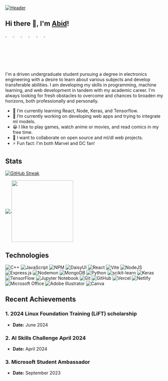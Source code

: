 <!--
**AbidHasanRafi/AbidHasanRafi** is a ✨ _special_ ✨ repository because its `README.md` (this file) appears on your GitHub profile.

Here are some ideas to get you started:

- 🔭 I’m currently working on ...
- 🌱 I’m currently learning ...
- 👯 I’m looking to collaborate on ...
- 🤔 I’m looking for help with ...
- 💬 Ask me about ...
- 📫 How to reach me: ...
- 😄 Pronouns: ...
- ⚡ Fun fact: ...
-->
[![Header](header.svg "Header")](https://abid-hasan-rafi.web.app/)

## Hi there 👋, I'm [Abid](https://abid-hasan-rafi.web.app/)!

[<img src="https://img.icons8.com/color/48/000000/linkedin.png" width="2.5%"/>](https://www.linkedin.com/in/abid-hasan-rafi/) &nbsp; [<img src="https://img.icons8.com/?size=100&id=phOKFKYpe00C&format=png&color=000000" width="2.5%"/>](https://x.com/abid_h_rafi) &nbsp; [<img src="https://img.icons8.com/fluent/48/000000/instagram-new.png" width="2.5%"/>](https://www.instagram.com/abidhasanrafi.ig/) &nbsp; [<img src="https://img.icons8.com/fluent/48/000000/facebook-new.png" width="2.5%"/>](https://www.facebook.com/abidhasan.rafi.10/) &nbsp; <a href="mailto:ahr16.abidhasanrafi@gmail.com"> <img src="https://img.icons8.com/fluent/48/000000/gmail.png" width="2.5%"/></a> &nbsp; [<img src="https://img.icons8.com/?size=100&id=16713&format=png&color=000000" width="2.5%"/>](https://wa.me/qr/NCLUAEQTHC3LC1)

I'm a driven undergraduate student pursuing a degree in electronics engineering with a desire to learn about various subjects and develop transferable abilities. I am developing my skills in programming, machine learning, and web development in tandem with my academic career. I'm always looking for fresh obstacles to overcome and chances to broaden my horizons, both professionally and personally.

- 🌱 I’m currently learning React, Node, Keras, and Tensorflow.
- 🔭 I’m currently working on developing web apps and trying to integrate ml models.
- 😀 I like to play games, watch anime or movies, and read comics in my free time.
- 💬 I want to collaborate on open source and ml/dl web projects.
- ⚡ Fun fact: I'm both Marvel and DC fan!

## Stats

[![GitHub Streak](https://streak-stats.demolab.com/?user=AbidHasanRafi&theme=youtube-dark)](https://git.io/streak-stats)

<a href="https://github.com/AbidHasanRafi/github-readme-stats">
  <img align="center" src="https://github-readme-stats.vercel.app/api?username=AbidHasanRafi&rank_icon=github&show_icons=false&theme=dark" />
</a>
<a href="https://github.com/AbidHasanRafi/convoychat">
  <img height="195px" align="center" src="https://github-readme-stats.vercel.app/api/top-langs/?username=AbidHasanRafi&layout=compact&theme=dark" />
</a>

## Technologies

![C++](https://img.shields.io/badge/c++-%2300599C.svg?style=for-the-badge&logo=c%2B%2B&logoColor=white) ![JavaScript](https://img.shields.io/badge/javascript-%23323330.svg?style=for-the-badge&logo=javascript&logoColor=%23F7DF1E) ![NPM](https://img.shields.io/badge/NPM-%23CB3837.svg?style=for-the-badge&logo=npm&logoColor=white) ![DaisyUI](https://img.shields.io/badge/daisyui-5A0EF8?style=for-the-badge&logo=daisyui&logoColor=white) ![React](https://img.shields.io/badge/react-%2320232a.svg?style=for-the-badge&logo=react&logoColor=%2361DAFB) ![Vite](https://img.shields.io/badge/vite-%23646CFF.svg?style=for-the-badge&logo=vite&logoColor=white) ![NodeJS](https://img.shields.io/badge/node.js-6DA55F?style=for-the-badge&logo=node.js&logoColor=white) ![Express.js](https://img.shields.io/badge/express.js-%23404d59.svg?style=for-the-badge&logo=express&logoColor=%2361DAFB) ![Nodemon](https://img.shields.io/badge/NODEMON-%23323330.svg?style=for-the-badge&logo=nodemon&logoColor=%BBDEAD) ![MongoDB](https://img.shields.io/badge/MongoDB-%234ea94b.svg?style=for-the-badge&logo=mongodb&logoColor=white) ![Python](https://img.shields.io/badge/python-3670A0?style=for-the-badge&logo=python&logoColor=ffdd54) ![scikit-learn](https://img.shields.io/badge/scikit--learn-%23F7931E.svg?style=for-the-badge&logo=scikit-learn&logoColor=white) ![Keras](https://img.shields.io/badge/Keras-%23D00000.svg?style=for-the-badge&logo=Keras&logoColor=white) ![TensorFlow](https://img.shields.io/badge/TensorFlow-%23FF6F00.svg?style=for-the-badge&logo=TensorFlow&logoColor=white) ![Jupyter Notebook](https://img.shields.io/badge/jupyter-%23FA0F00.svg?style=for-the-badge&logo=jupyter&logoColor=white)
![Git](https://img.shields.io/badge/git-%23F05033.svg?style=for-the-badge&logo=git&logoColor=white) ![GitHub](https://img.shields.io/badge/github-%23121011.svg?style=for-the-badge&logo=github&logoColor=white) ![Vercel](https://img.shields.io/badge/vercel-%23000000.svg?style=for-the-badge&logo=vercel&logoColor=white) ![Netlify](https://img.shields.io/badge/netlify-%23000000.svg?style=for-the-badge&logo=netlify&logoColor=#00C7B7) ![Microsoft Office](https://img.shields.io/badge/Microsoft_Office-D83B01?style=for-the-badge&logo=microsoft-office&logoColor=white) ![Adobe Illustrator](https://img.shields.io/badge/adobe%20illustrator-%23FF9A00.svg?style=for-the-badge&logo=adobe%20illustrator&logoColor=white) ![Canva](https://img.shields.io/badge/Canva-%2300C4CC.svg?style=for-the-badge&logo=Canva&logoColor=white)

## Recent Achievements

### 1. 2024 Linux Foundation Training (LiFT) scholarship
- **Date:** June 2024

### 2. AI Skills Challenge April 2024
- **Date:** April 2024

### 3. Microsoft Student Ambassador
- **Date:** September 2023

